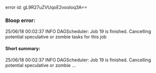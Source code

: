 error id: gL9R27uZVUqoE2vooloq3A==
### Bloop error:

25/06/18 00:02:37 INFO DAGScheduler: Job 19 is finished. Cancelling potential speculative or zombie tasks for this job
#### Short summary: 

25/06/18 00:02:37 INFO DAGScheduler: Job 19 is finished. Cancelling potential speculative or zombie ...